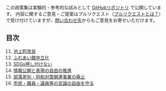 この政策集は実験的・参考的な試みとして [GitHubリポジトリ](https://github.com/mimidesunya/kawasaki-mirai) で公開しています。
内容に関するご意見・ご提案はプルリクエスト（[プルリクエストとは？](https://backlog.com/ja/git-tutorial/pull-request/01/)）で受け付けていますが、[問い合わせ先](https://tatsuhiko.miya.be/#contact)からもご意見をお寄せいただけます。

## 目次
11. [池上町改良](11_池上町改良.md)
12. [ふれあい館中立化](12_ふれあい館中立化.md)
13. [SDGs押し付けない](13_SDGs押し付けない.md)
14. [情報公開と表現の自由の推進](14_情報公開と表現の自由の推進.md)
15. [部落差別・同和対策関連事業の廃止](15_部落差別・同和対策関連事業の廃止.md)
16. [市民・職員・議員等の言論の自由を守る](16_市民・職員・議員等の言論の自由を守る.md)

